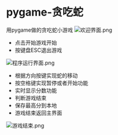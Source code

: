 # pygame-贪吃蛇
用pygame做的贪吃蛇小游戏
![欢迎界面.png](https://upload-images.jianshu.io/upload_images/15578519-0c4c8b1823331df3.png?imageMogr2/auto-orient/strip%7CimageView2/2/w/1240)

- 点击开始游戏开始
- 按键盘ESC退出游戏

![程序运行界面.png](https://upload-images.jianshu.io/upload_images/15578519-724e898f541f41ec.png?imageMogr2/auto-orient/strip%7CimageView2/2/w/1240)
- 根据方向按键实现蛇的移动
- 按空格键实现暂停或者开始功能
- 实时显示分数功能
- 判断游戏结束
- 保存最高分到本地
- 游戏结束返回主界面

![游戏结束.png](https://upload-images.jianshu.io/upload_images/15578519-6366edb8db5e3b7c.png?imageMogr2/auto-orient/strip%7CimageView2/2/w/1240)





